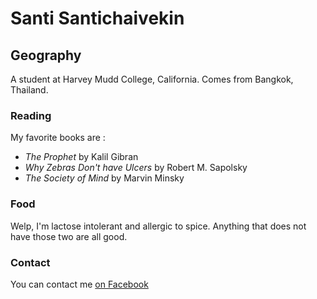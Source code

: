 # Santi Santichaivekin

## Geography

A student at Harvey Mudd College, California. Comes from Bangkok, Thailand.

### Reading

My favorite books are :
- *The Prophet* by Kalil Gibran
- *Why Zebras Don't have Ulcers* by Robert M. Sapolsky
- *The Society of Mind* by Marvin Minsky

### Food

Welp, I'm lactose intolerant and allergic to spice. Anything that does not have those two are all good.

### Contact

You can contact me [on Facebook](https://www.facebook.com/joe33565)
